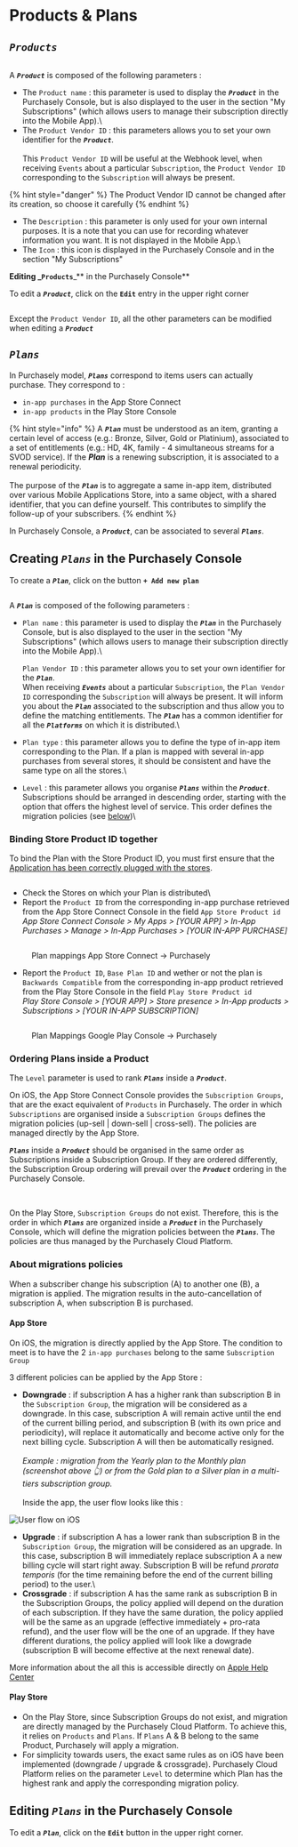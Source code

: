 # Products & Plans

## _`Products`_

<div data-full-width="true">

<figure><img src="../../../.gitbook/assets/image (206).png" alt=""><figcaption></figcaption></figure>

</div>

A _**`Product`**_ is composed of the following parameters :

* The `Product name` : this parameter is used to display the _**`Product`**_ in the Purchasely Console, but is also displayed to the user in the section "My Subscriptions" (which allows users to manage their subscription directly into the Mobile App).\\
* The `Product Vendor ID` : this parameters allows you to set your own identifier for the _**`Product`**_.\
  \
  This `Product Vendor ID` will be useful at the Webhook level, when receiving `Events` about a particular `Subscription`, the `Product Vendor ID` corresponding to the `Subscription` will always be present.

{% hint style="danger" %}
The Product Vendor ID cannot be changed after its creation, so choose it carefully
{% endhint %}

* The `Description` : this parameter is only used for your own internal purposes. It is a note that you can use for recording whatever information you want. It is not displayed in the Mobile App.\\
* The `Icon` : this icon is displayed in the Purchasely Console and in the section "My Subscriptions"

**Editing \_`Products`**\_\*\* in the Purchasely Console\*\*

To edit a _**`Product`**_, click on the **`Edit`** entry in the upper right corner

<div data-full-width="true">

<figure><img src="../../../.gitbook/assets/image (207).png" alt=""><figcaption></figcaption></figure>

</div>

Except the `Product Vendor ID`, all the other parameters can be modified when editing a _**`Product`**_

## _`Plans`_

In Purchasely model, _**`Plans`**_ correspond to items users can actually purchase. They correspond to :

* `in-app purchases` in the App Store Connect
* `in-app products` in the Play Store Console

{% hint style="info" %}
A _**`Plan`**_ must be understood as an item, granting a certain level of access (e.g.: Bronze, Silver, Gold or Platinium), associated to a set of entitlements (e.g.: HD, 4K, family - 4 simultaneous streams for a SVOD service). If the _**Plan**_ is a renewing subscription, it is associated to a renewal periodicity.\
\
The purpose of the _**`Plan`**_ is to aggregate a same in-app item, distributed over various Mobile Applications Store, into a same object, with a shared identifier, that you can define yourself. This contributes to simplify the follow-up of your subscribers.
{% endhint %}

In Purchasely Console, a _**`Product`**_, can be associated to several _**`Plans`**_.

## Creating _`Plans`_ in the Purchasely Console

To create a _**`Plan`**_, click on the button **`+ Add new plan`**

<div data-full-width="true">

<figure><img src="../../../.gitbook/assets/image (209).png" alt=""><figcaption></figcaption></figure>

</div>

A _**`Plan`**_ is composed of the following parameters :

*   `Plan name` : this parameter is used to display the _**`Plan`**_ in the Purchasely Console, but is also displayed to the user in the section "My Subscriptions" (which allows users to manage their subscription directly into the Mobile App).\\

    `Plan Vendor ID` : this parameter allows you to set your own identifier for the _**`Plan`**_.\
    When receiving _**`Events`**_ about a particular `Subscription`, the `Plan Vendor ID` corresponding the `Subscription` will always be present. It will inform you about the _**`Plan`**_ associated to the subscription and thus allow you to define the matching entitlements. The _**`Plan`**_ has a common identifier for all the _**`Platforms`**_ on which it is distributed.\\
* `Plan type` : this parameter allows you to define the type of in-app item corresponding to the Plan. If a plan is mapped with several in-app purchases from several stores, it should be consistent and have the same type on all the stores.\

* `Level` : this parameter allows you organise _**`Plans`**_ within the _**`Product`**_. Subscriptions should be arranged in descending order, starting with the option that offers the highest level of service. This order defines the migration policies (see [below](products-and-plans.md#ordering-plans-inside-a-product))\\

### Binding Store Product ID together

To bind the Plan with the Store Product ID, you must first ensure that the [Application has been correctly plugged with the stores](../../../quick-start/console-configuration/installation.md#2-plug-it-with-the-stores).

<div data-full-width="true">

<figure><img src="../../../.gitbook/assets/image (178).png" alt=""><figcaption></figcaption></figure>

</div>

* Check the Stores on which your Plan is distributed\\
* Report the `Product ID` from the corresponding in-app purchase retrieved from the App Store Connect Console in the field `App Store Product id`\
  _App Store Connect Console > My Apps > \[YOUR APP] > In-App Purchases > Manage > In-App Purchases > \[YOUR IN-APP PURCHASE]_

<div data-full-width="true">

<figure><img src="../../../.gitbook/assets/image (181).png" alt=""><figcaption><p>Plan mappings App Store Connect -> Purchasely</p></figcaption></figure>

</div>

* Report the `Product ID`, `Base Plan ID` and wether or not the plan is `Backwards Compatible` from the corresponding in-app product retrieved from the Play Store Console in the field `Play Store Product id`\
  _Play Store Console > \[YOUR APP] > Store presence > In-App products > Subscriptions > \[YOUR IN-APP SUBSCRIPTION]_

<div data-full-width="true">

<figure><img src="../../../.gitbook/assets/image (169).png" alt=""><figcaption><p>Plan Mappings Google Play Console -> Purchasely</p></figcaption></figure>

</div>

### Ordering Plans inside a Product

The `Level` parameter is used to rank _**`Plans`**_ inside a _**`Product`**_.

On iOS, the App Store Connect Console provides the `Subscription Groups`, that are the exact equivalent of `Products` in Purchasely. The order in which `Subscriptions` are organised inside a `Subscription Groups` defines the migration policies (up-sell | down-sell | cross-sell). The policies are managed directly by the App Store.

_**`Plans`**_ inside a _**`Product`**_ should be organised in the same order as Subscriptions inside a Subscription Group. If they are ordered differently, the Subscription Group ordering will prevail over the _**`Product`**_ ordering in the Purchasely Console.

<div align="right">

<img src="../../../.gitbook/assets/image (177).png" alt="">

 

<img src="../../../.gitbook/assets/image (140).png" alt="">

</div>

On the Play Store, `Subscription Groups` do not exist. Therefore, this is the order in which _**`Plans`**_ are organized inside a _**`Product`**_ in the Purchasely Console, which will define the migration policies between the _**`Plans`**_. The policies are thus managed by the Purchasely Cloud Platform.

### About migrations policies

When a subscriber change his subscription (A) to another one (B), a migration is applied. The migration results in the auto-cancellation of subscription A, when subscription B is purchased.

#### App Store

On iOS, the migration is directly applied by the App Store. The condition to meet is to have the 2 `in-app purchases` belong to the same `Subscription Group`

3 different policies can be applied by the App Store :

* **Downgrade** : if subscription A has a higher rank than subscription B in the `Subscription Group`, the migration will be considered as a downgrade. In this case, subscription A will remain active until the end of the current billing period, and subscription B (with its own price and periodicity), will replace it automatically and become active only for the next billing cycle. Subscription A will then be automatically resigned.\
  \
  _Example : migration from the Yearly plan to the Monthly plan (screenshot above 👆) or from the Gold plan to a Silver plan in a multi-tiers subscription group._\
  \
  Inside the app, the user flow looks like this :

![User flow on iOS](<../../../.gitbook/assets/image (38) (1) (1) (1).png>)

* **Upgrade** : if subscription A has a lower rank than subscription B in the `Subscription Group`, the migration will be considered as an upgrade. In this case, subscription B will immediately replace subscription A a new billing cycle will start right away. Subscription B will be refund _prorata temporis_ (for the time remaining before the end of the current billing period) to the user.\\
* **Crossgrade** : if subscription A has the same rank as subscription B in the Subscription Groups, the policy applied will depend on the duration of each subscription. If they have the same duration, the policy applied will be the same as an upgrade (effective immediately + pro-rata refund), and the user flow will be the one of an upgrade. If they have different durations, the policy applied will look like a dowgrade (subscription B will become effective at the next renewal date).

More information about the all this is accessible directly on [Apple Help Center](https://help.apple.com/app-store-connect/#/dev7f2d6b652)

#### Play Store

* On the Play Store, since Subscription Groups do not exist, and migration are directly managed by the Purchasely Cloud Platform. To achieve this, it relies on `Products` and `Plans`. If `Plans` A & B belong to the same Product, Purchasely will apply a migration.
* For simplicity towards users, the exact same rules as on iOS have been implemented (downgrade / upgrade & crossgrade). Purchasely Cloud Platform relies on the parameter `Level` to determine which Plan has the highest rank and apply the corresponding migration policy.

## Editing _`Plans`_ in the Purchasely Console

To edit a _**`Plan`**_, click on the **`Edit`** button in the upper right corner.

<div data-full-width="true">

<figure><img src="../../../.gitbook/assets/image (202).png" alt=""><figcaption></figcaption></figure>

</div>
